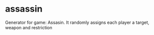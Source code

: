 # assassin
Generator for game: Assasin. It randomly assigns each player a target, weapon and restriction
